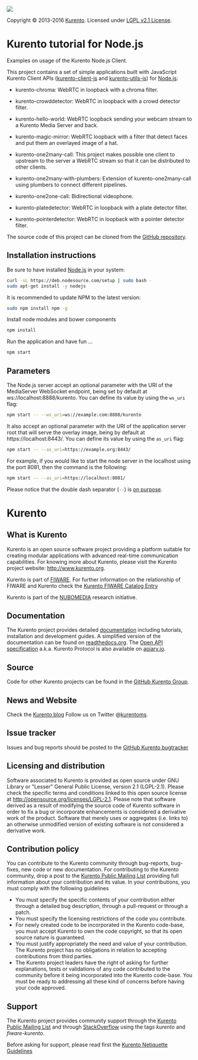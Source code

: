 [![][KurentoImage]][Kurento]

Copyright © 2013-2016 [Kurento]. Licensed under [LGPL v2.1 License].

Kurento tutorial for Node.js
============================
Examples on usage of the Kurento Node.js Client.

This project contains a set of simple applications built with JavaScript Kurento
Client APIs ([kurento-client-js] and [kurento-utils-js]) for [Node.js]:

  * kurento-chroma: WebRTC in loopback with a chroma filter.
  * kurento-crowddetector: WebRTC in loopback with a crowd detector filter.

  * kurento-hello-world: WebRTC loopback sending your webcam stream to a
    Kurento Media Server and back.
  
  * kurento-magic-mirror: WebRTC loopback with a filter that detect faces
    and put them an overlayed image of a hat.
  
  * kurento-one2many-call: This project makes possible one client to
    upstream to the server a WebRTC stream so that it can be distributed to
    other clients.
  
  * kurento-one2many-with-plumbers: Extension of kurento-one2many-call using
    plumbers to connect different pipelines.
  
  * kurento-one2one-call: Bidirectional videophone.
  
  * kurento-platedetector: WebRTC in loopback with a plate detector filter.
  
  * kurento-pointerdetector: WebRTC in loopback with a pointer detector
    filter.

The source code of this project can be cloned from the [GitHub repository].

Installation instructions
-------------------------

Be sure to have installed [Node.js] in your system:

```bash
curl -sL https://deb.nodesource.com/setup | sudo bash -
sudo apt-get install -y nodejs
```

It is recommended to update NPM to the latest version:

```bash
sudo npm install npm -g
```


Install node modules and bower components

```bash
npm install
```

Run the application and have fun ...

```bash
npm start
```

Parameters
----------

The Node.js server accept an optional parameter with the URI of the MediaServer
WebSocket endpoint, being set by default at ws://localhost:8888/kurento. You can
define its value by using the ```ws_uri``` flag:

```bash
npm start -- --ws_uri=ws://example.com:8888/kurento
```

It also accept an optional parameter with the URI of the application server root
that will serve the overlay image, being by default at https://localhost:8443/.
You can define its value by using the ```as_uri``` flag:

```bash
npm start -- --as_uri=https://example.org:8443/
```

For example, if you would like to start the node server in the localhost using
the port 8081, then the command is the following:

```bash
npm start -- --as_uri=https://localhost:8081/
```

Please notice that the double dash separator (```--```) is [on
purpose](https://www.npmjs.org/doc/cli/npm-run-script.html#description).


Kurento
=======

What is Kurento
---------------

Kurento is an open source software project providing a platform suitable
for creating modular applications with advanced real-time communication
capabilities. For knowing more about Kurento, please visit the Kurento
project website: http://www.kurento.org.

Kurento is part of [FIWARE]. For further information on the relationship of
FIWARE and Kurento check the [Kurento FIWARE Catalog Entry]

Kurento is part of the [NUBOMEDIA] research initiative.

Documentation
-------------

The Kurento project provides detailed [documentation] including tutorials,
installation and development guides. A simplified version of the documentation
can be found on [readthedocs.org]. The [Open API specification] a.k.a. Kurento
Protocol is also available on [apiary.io].

Source
------

Code for other Kurento projects can be found in the [GitHub Kurento Group].

News and Website
----------------

Check the [Kurento blog]
Follow us on Twitter @[kurentoms].

Issue tracker
-------------

Issues and bug reports should be posted to the [GitHub Kurento bugtracker]

Licensing and distribution
--------------------------

Software associated to Kurento is provided as open source under GNU Library or
"Lesser" General Public License, version 2.1 (LGPL-2.1). Please check the
specific terms and conditions linked to this open source license at
http://opensource.org/licenses/LGPL-2.1. Please note that software derived as a
result of modifying the source code of Kurento software in order to fix a bug
or incorporate enhancements is considered a derivative work of the product.
Software that merely uses or aggregates (i.e. links to) an otherwise unmodified
version of existing software is not considered a derivative work.

Contribution policy
-------------------

You can contribute to the Kurento community through bug-reports, bug-fixes, new
code or new documentation. For contributing to the Kurento community, drop a
post to the [Kurento Public Mailing List] providing full information about your
contribution and its value. In your contributions, you must comply with the
following guidelines

* You must specify the specific contents of your contribution either through a
  detailed bug description, through a pull-request or through a patch.
* You must specify the licensing restrictions of the code you contribute.
* For newly created code to be incorporated in the Kurento code-base, you must
  accept Kurento to own the code copyright, so that its open source nature is
  guaranteed.
* You must justify appropriately the need and value of your contribution. The
  Kurento project has no obligations in relation to accepting contributions
  from third parties.
* The Kurento project leaders have the right of asking for further
  explanations, tests or validations of any code contributed to the community
  before it being incorporated into the Kurento code-base. You must be ready to
  addressing all these kind of concerns before having your code approved.

Support
-------

The Kurento project provides community support through the  [Kurento Public
Mailing List] and through [StackOverflow] using the tags *kurento* and
*fiware-kurento*.

Before asking for support, please read first the [Kurento Netiquette Guidelines]

[documentation]: http://www.kurento.org/documentation
[FIWARE]: http://www.fiware.org
[GitHub Kurento bugtracker]: https://github.com/Kurento/bugtracker/issues
[GitHub Kurento Group]: https://github.com/kurento
[kurentoms]: http://twitter.com/kurentoms
[Kurento]: http://kurento.org
[Kurento Blog]: http://www.kurento.org/blog
[Kurento FIWARE Catalog Entry]: http://catalogue.fiware.org/enablers/stream-oriented-kurento
[Kurento Netiquette Guidelines]: http://www.kurento.org/blog/kurento-netiquette-guidelines
[Kurento Public Mailing list]: https://groups.google.com/forum/#!forum/kurento
[KurentoImage]: https://secure.gravatar.com/avatar/21a2a12c56b2a91c8918d5779f1778bf?s=120
[LGPL v2.1 License]: http://www.gnu.org/licenses/lgpl-2.1.html
[NUBOMEDIA]: http://www.nubomedia.eu
[StackOverflow]: http://stackoverflow.com/search?q=kurento
[Read-the-docs]: http://read-the-docs.readthedocs.org/
[readthedocs.org]: http://kurento.readthedocs.org/
[Open API specification]: http://kurento.github.io/doc-kurento/
[apiary.io]: http://docs.streamoriented.apiary.io/
[GitHub repository]: https://github.com/Kurento/kurento-tutorial-node
[kurento-client-js]: https://github.com/Kurento/kurento-client-js
[kurento-utils-js]: https://github.com/Kurento/kurento-utils-js
[Node.js]: http://nodejs.org/